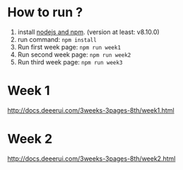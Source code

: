 # How to run ?
1. install [nodejs and npm](https://nodejs.org/en/). (version at least: v8.10.0)
2. run command: `npm install`
3. Run first week page: `npm run week1`
4. Run second week page: `npm run week2`
3. Run third week page: `npm run week3`

# Week 1
http://docs.deeerui.com/3weeks-3pages-8th/week1.html

# Week 2
http://docs.deeerui.com/3weeks-3pages-8th/week2.html
